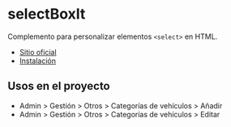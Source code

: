 # selectBoxIt

Complemento para personalizar elementos `<select>` en HTML.

* [Sitio oficial](http://gregfranko.com/jquery.selectBoxIt.js/index.html)
* [Instalación](http://gregfranko.com/jquery.selectBoxIt.js/#GettingStarted)

## Usos en el proyecto

* Admin > Gestión > Otros > Categorías de vehículos > Añadir
* Admin > Gestión > Otros > Categorías de vehículos > Editar